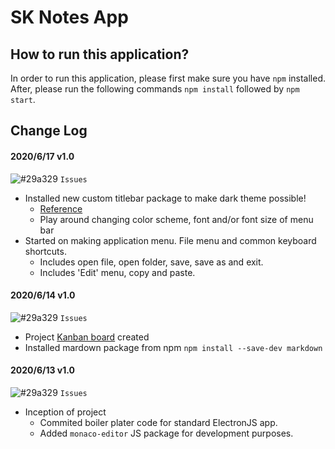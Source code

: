 # SK Notes App

## How to run this application?

In order to run this application, please first make sure you have `npm` installed. After, please run the following commands `npm install` followed by `npm start`.

## Change Log

#### 2020/6/17 v1.0

![#29a329](https://via.placeholder.com/15/29a329/000000?text=+) `Issues`

- Installed new custom titlebar package to make dark theme possible!
  - [Reference](https://www.npmjs.com/package/custom-electron-titlebar)
  - Play around changing color scheme, font and/or font size of menu bar
- Started on making application menu. File menu and common keyboard shortcuts.
  - Includes open file, open folder, save, save as and exit.
  - Includes 'Edit' menu, copy and paste.

#### 2020/6/14 v1.0

![#29a329](https://via.placeholder.com/15/29a329/000000?text=+) `Issues`

- Project [Kanban board](https://github.com/SK-Apps/SKNotes/projects/1) created
- Installed mardown package from npm `npm install --save-dev markdown`

#### 2020/6/13 v1.0

![#29a329](https://via.placeholder.com/15/29a329/000000?text=+) `Issues`

- Inception of project
  - Commited boiler plater code for standard ElectronJS app.
  - Added `monaco-editor` JS package for development purposes.
